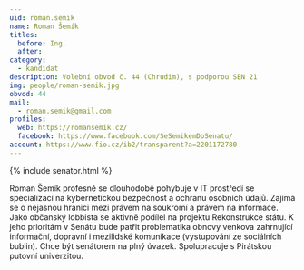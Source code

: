 ```yaml
---
uid: roman.semik
name: Roman Šemík
titles:
  before: Ing.
  after:
category:
  - kandidat
description: Volební obvod č. 44 (Chrudim), s podporou SEN 21
img: people/roman-semik.jpg
obvod: 44
mail:
  - roman.semik@gmail.com 
profiles:
  web: https://romansemik.cz/
  facebook: https://www.facebook.com/SeSemikemDoSenatu/
account: https://www.fio.cz/ib2/transparent?a=2201172780
---
```


{% include senator.html %} 

Roman Šemík profesně se dlouhodobě pohybuje v IT prostředí se specializací na kybernetickou bezpečnost a ochranu osobních údajů. Zajímá se o nejasnou hranici mezi právem na soukromí a právem na informace. Jako občanský lobbista se aktivně podílel na projektu Rekonstrukce státu.  K jeho prioritám v Senátu bude patřit problematika obnovy venkova zahrnující informační, dopravní i mezilidské komunikace (vystupování ze sociálních bublin). Chce být senátorem na plný úvazek. Spolupracuje s Pirátskou putovní univerzitou.

